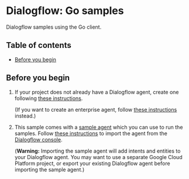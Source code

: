 # Dialogflow: Go samples

Dialogflow samples using the Go client.

## Table of contents

+ [Before you begin](#before-you-begin)

## Before you begin

1. If your project does not already have a Dialogflow agent, create one
   following [these
   instructions](https://dialogflow.com/docs/getting-started/building-your-first-agent#create_an_agent).

   (If you want to create an enterprise agent, follow [these
   instructions](https://cloud.google.com/dialogflow-enterprise/docs/quickstart)
   instead.)

2. This sample comes with a [sample
   agent](https://github.com/dialogflow/dialogflow-python-client-v2/blob/master/samples/resources/RoomReservation.zip)
   which you can use to run the samples. Follow [these
   instructions](https://dialogflow.com/docs/best-practices/import-export-for-versions)
   to import the agent from the [Dialogflow
   console](https://console.dialogflow.com/api-client/).

   (**Warning:** Importing the sample agent will add intents and entities to
   your Dialogflow agent. You may want to use a separate Google Cloud Platform
   project, or export your existing Dialogflow agent before importing the sample
   agent.)


